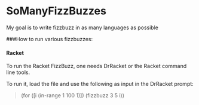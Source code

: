 # SoManyFizzBuzzes
My goal is to write fizzbuzz in as many languages as possible



###How to run various fizzbuzzes:

#### Racket
To run the Racket FizzBuzz, one needs DrRacket or the Racket command line tools.

To run it, load the file and use the following as input in the DrRacket prompt:

> (for ([i (in-range 1 100 1)])
    (fizzbuzz 3 5 i))

